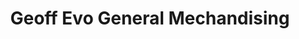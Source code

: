 ---
title: "Geoff Evo General Mechandising"
url: /alaminos/geoff-evo-general-mechandising/
shop: Kramladen
---